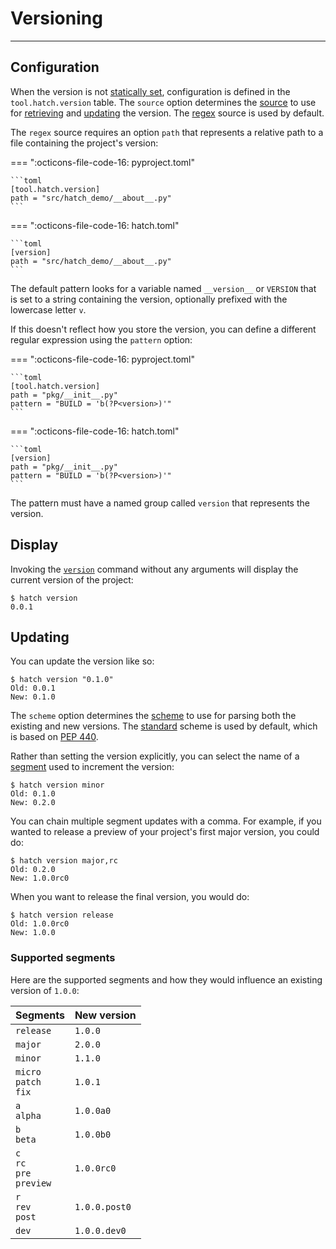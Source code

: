 # Versioning

-----

## Configuration

When the version is not [statically set](config/metadata.md#version), configuration is defined in the `tool.hatch.version` table. The `source` option determines the [source](plugins/version-source/reference.md) to use for [retrieving](#display) and [updating](#updating) the version. The [regex](plugins/version-source/regex.md) source is used by default.

The `regex` source requires an option `path` that represents a relative path to a file containing the project's version:

=== ":octicons-file-code-16: pyproject.toml"

    ```toml
    [tool.hatch.version]
    path = "src/hatch_demo/__about__.py"
    ```

=== ":octicons-file-code-16: hatch.toml"

    ```toml
    [version]
    path = "src/hatch_demo/__about__.py"
    ```

The default pattern looks for a variable named `__version__` or `VERSION` that is set to a string containing the version, optionally prefixed with the lowercase letter `v`.

If this doesn't reflect how you store the version, you can define a different regular expression using the `pattern` option:

=== ":octicons-file-code-16: pyproject.toml"

    ```toml
    [tool.hatch.version]
    path = "pkg/__init__.py"
    pattern = "BUILD = 'b(?P<version>)'"
    ```

=== ":octicons-file-code-16: hatch.toml"

    ```toml
    [version]
    path = "pkg/__init__.py"
    pattern = "BUILD = 'b(?P<version>)'"
    ```

The pattern must have a named group called `version` that represents the version.

## Display

Invoking the [`version`](cli/reference.md#hatch-version) command without any arguments will display the current version of the project:

```console
$ hatch version
0.0.1
```

## Updating

You can update the version like so:

```console
$ hatch version "0.1.0"
Old: 0.0.1
New: 0.1.0
```

The `scheme` option determines the [scheme](plugins/version-scheme/reference.md) to use for parsing both the existing and new versions. The [standard](plugins/version-scheme/standard.md) scheme is used by default, which is based on [PEP 440](https://peps.python.org/pep-0440/#public-version-identifiers).

Rather than setting the version explicitly, you can select the name of a [segment](#supported-segments) used to increment the version:

```console
$ hatch version minor
Old: 0.1.0
New: 0.2.0
```

You can chain multiple segment updates with a comma. For example, if you wanted to release a preview of your project's first major version, you could do:

```console
$ hatch version major,rc
Old: 0.2.0
New: 1.0.0rc0
```

When you want to release the final version, you would do:

```console
$ hatch version release
Old: 1.0.0rc0
New: 1.0.0
```

### Supported segments

Here are the supported segments and how they would influence an existing version of `1.0.0`:

| Segments | New version |
| --- | --- |
| `release` | `1.0.0` |
| `major` | `2.0.0` |
| `minor` | `1.1.0` |
| `micro`<br>`patch`<br>`fix` | `1.0.1` |
| `a`<br>`alpha` | `1.0.0a0` |
| `b`<br>`beta` | `1.0.0b0` |
| `c`<br>`rc`<br>`pre`<br>`preview` | `1.0.0rc0` |
| `r`<br>`rev`<br>`post` | `1.0.0.post0` |
| `dev` | `1.0.0.dev0` |
